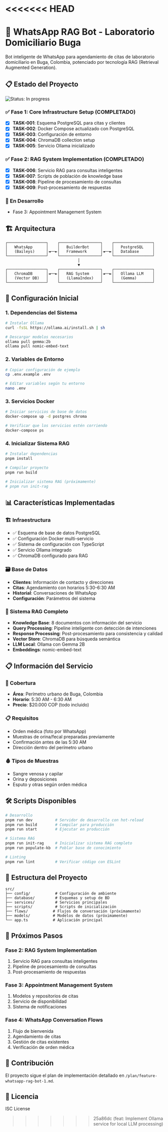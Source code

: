 <<<<<<< HEAD
<file upload>
=======
# 🏥 WhatsApp RAG Bot - Laboratorio Domiciliario Buga

Bot inteligente de WhatsApp para agendamiento de citas de laboratorio domiciliario en Buga, Colombia, potenciado por tecnología RAG (Retrieval Augmented Generation).

## 📋 Estado del Proyecto

![Status: In progress](https://img.shields.io/badge/status-In%20progress-yellow)

### ✅ Fase 1: Core Infrastructure Setup (COMPLETADO)
- [x] **TASK-001**: Esquema PostgreSQL para citas y clientes
- [x] **TASK-002**: Docker Compose actualizado con PostgreSQL
- [x] **TASK-003**: Configuración de entorno
- [x] **TASK-004**: ChromaDB collection setup
- [x] **TASK-005**: Servicio Ollama inicializado

### ✅ Fase 2: RAG System Implementation (COMPLETADO)
- [x] **TASK-006**: Servicio RAG para consultas inteligentes
- [x] **TASK-007**: Scripts de población de knowledge base
- [x] **TASK-008**: Pipeline de procesamiento de consultas
- [x] **TASK-009**: Post-procesamiento de respuestas

### 🔄 En Desarrollo
- Fase 3: Appointment Management System

## 🏗️ Arquitectura

```
┌─────────────────┐    ┌──────────────────┐    ┌─────────────────┐
│   WhatsApp      │    │   BuilderBot     │    │   PostgreSQL    │
│   (Baileys)     │◄──►│   Framework      │◄──►│   Database      │
└─────────────────┘    └──────────────────┘    └─────────────────┘
                                │
                                ▼
┌─────────────────┐    ┌──────────────────┐    ┌─────────────────┐
│   ChromaDB      │◄──►│   RAG System     │◄──►│   Ollama LLM    │
│   (Vector DB)   │    │   (LlamaIndex)   │    │   (Gemma)       │
└─────────────────┘    └──────────────────┘    └─────────────────┘
```

## 🚀 Configuración Inicial

### 1. Dependencias del Sistema

```bash
# Instalar Ollama
curl -fsSL https://ollama.ai/install.sh | sh

# Descargar modelos necesarios
ollama pull gemma:2b
ollama pull nomic-embed-text
```

### 2. Variables de Entorno

```bash
# Copiar configuración de ejemplo
cp .env.example .env

# Editar variables según tu entorno
nano .env
```

### 3. Servicios Docker

```bash
# Iniciar servicios de base de datos
docker-compose up -d postgres chroma

# Verificar que los servicios estén corriendo
docker-compose ps
```

### 4. Inicializar Sistema RAG

```bash
# Instalar dependencias
pnpm install

# Compilar proyecto
pnpm run build

# Inicializar sistema RAG (próximamente)
# pnpm run init-rag
```

## 📊 Características Implementadas

### 🏗️ Infraestructura
- ✅ Esquema de base de datos PostgreSQL
- ✅ Configuración Docker multi-servicio
- ✅ Sistema de configuración con TypeScript
- ✅ Servicio Ollama integrado
- ✅ ChromaDB configurado para RAG

### 🗃️ Base de Datos
- **Clientes**: Información de contacto y direcciones
- **Citas**: Agendamiento con horarios 5:30-6:30 AM
- **Historial**: Conversaciones de WhatsApp
- **Configuración**: Parámetros del sistema

### 🤖 Sistema RAG Completo
- **Knowledge Base**: 8 documentos con información del servicio
- **Query Processing**: Pipeline inteligente con detección de intenciones
- **Response Processing**: Post-procesamiento para consistencia y calidad
- **Vector Store**: ChromaDB para búsqueda semántica
- **LLM Local**: Ollama con Gemma 2B
- **Embeddings**: nomic-embed-text

## 📋 Información del Servicio

### 📍 Cobertura
- **Área**: Perímetro urbano de Buga, Colombia
- **Horario**: 5:30 AM - 6:30 AM
- **Precio**: $20.000 COP (todo incluido)

### 📋 Requisitos
- Orden médica (foto por WhatsApp)
- Muestras de orina/fecal preparadas previamente
- Confirmación antes de las 5:30 AM
- Dirección dentro del perímetro urbano

### 🩸 Tipos de Muestras
- Sangre venosa y capilar
- Orina y deposiciones
- Esputo y otras según orden médica

## 🛠️ Scripts Disponibles

```bash
# Desarrollo
pnpm run dev          # Servidor de desarrollo con hot-reload
pnpm run build        # Compilar para producción
pnpm run start        # Ejecutar en producción

# Sistema RAG
pnpm run init-rag     # Inicializar sistema RAG completo
pnpm run populate-kb  # Poblar base de conocimiento

# Linting
pnpm run lint         # Verificar código con ESLint
```

## 📂 Estructura del Proyecto

```
src/
├── config/           # Configuración de ambiente
├── database/         # Esquemas y setup de BD
├── services/         # Servicios principales
├── scripts/          # Scripts de inicialización
├── flows/           # Flujos de conversación (próximamente)
├── models/          # Modelos de datos (próximamente)
└── app.ts           # Aplicación principal
```

## 🔄 Próximos Pasos

### Fase 2: RAG System Implementation
1. Servicio RAG para consultas inteligentes
2. Pipeline de procesamiento de consultas
3. Post-procesamiento de respuestas

### Fase 3: Appointment Management System
1. Modelos y repositorios de citas
2. Servicio de disponibilidad
3. Sistema de notificaciones

### Fase 4: WhatsApp Conversation Flows
1. Flujo de bienvenida
2. Agendamiento de citas
3. Gestión de citas existentes
4. Verificación de orden médica

## 🤝 Contribución

El proyecto sigue el plan de implementación detallado en `/plan/feature-whatsapp-rag-bot-1.md`.

## 📄 Licencia

ISC License
>>>>>>> 25a86dc (feat: Implement Ollama service for local LLM processing)
